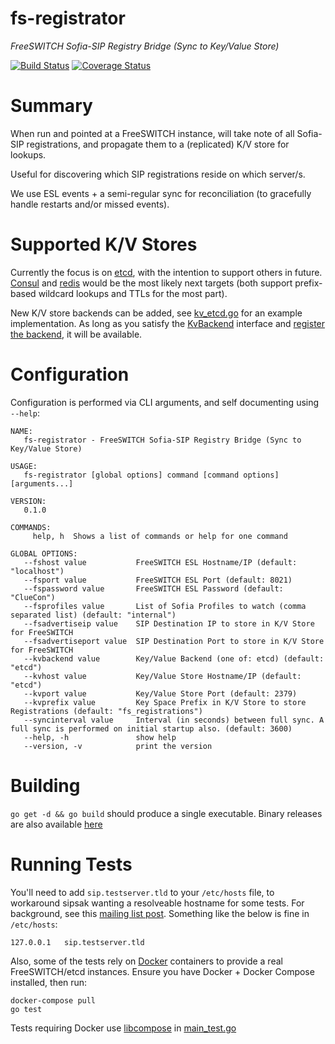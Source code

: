 # fs-registrator

*FreeSWITCH Sofia-SIP Registry Bridge (Sync to Key/Value Store)*

[![Build Status](https://travis-ci.org/CpuID/fs-registrator.svg?branch=master)](https://travis-ci.org/CpuID/fs-registrator) [![Coverage Status](https://coveralls.io/repos/github/CpuID/fs-registrator/badge.svg?branch=master)](https://coveralls.io/github/CpuID/fs-registrator?branch=master)

# Summary

When run and pointed at a FreeSWITCH instance, will take note of all Sofia-SIP registrations, and propagate them to a (replicated) K/V store for lookups.

Useful for discovering which SIP registrations reside on which server/s.

We use ESL events + a semi-regular sync for reconciliation (to gracefully handle restarts and/or missed events).

# Supported K/V Stores

Currently the focus is on [etcd](https://github.com/coreos/etcd), with the intention to support others in future. [Consul](https://github.com/hashicorp/consul) and [redis](https://github.com/antirez/redis) would be the most likely next targets (both support prefix-based wildcard lookups and TTLs for the most part).

New K/V store backends can be added, see [kv_etcd.go](https://github.com/CpuID/fs-registrator/blob/master/kv_etcd.go) for an example implementation. As long as you satisfy the [KvBackend](https://github.com/CpuID/fs-registrator/blob/master/kv.go#L10-L13) interface and [register the backend](https://github.com/CpuID/fs-registrator/blob/master/kv.go#L18), it will be available.

# Configuration

Configuration is performed via CLI arguments, and self documenting using `--help`:

```
NAME:
   fs-registrator - FreeSWITCH Sofia-SIP Registry Bridge (Sync to Key/Value Store)

USAGE:
   fs-registrator [global options] command [command options] [arguments...]

VERSION:
   0.1.0

COMMANDS:
     help, h  Shows a list of commands or help for one command

GLOBAL OPTIONS:
   --fshost value           FreeSWITCH ESL Hostname/IP (default: "localhost")
   --fsport value           FreeSWITCH ESL Port (default: 8021)
   --fspassword value       FreeSWITCH ESL Password (default: "ClueCon")
   --fsprofiles value       List of Sofia Profiles to watch (comma separated list) (default: "internal")
   --fsadvertiseip value    SIP Destination IP to store in K/V Store for FreeSWITCH
   --fsadvertiseport value  SIP Destination Port to store in K/V Store for FreeSWITCH
   --kvbackend value        Key/Value Backend (one of: etcd) (default: "etcd")
   --kvhost value           Key/Value Store Hostname/IP (default: "etcd")
   --kvport value           Key/Value Store Port (default: 2379)
   --kvprefix value         Key Space Prefix in K/V Store to store Registrations (default: "fs_registrations")
   --syncinterval value     Interval (in seconds) between full sync. A full sync is performed on initial startup also. (default: 3600)
   --help, -h               show help
   --version, -v            print the version
```

# Building

`go get -d && go build` should produce a single executable. Binary releases are also available [here](https://github.com/CpuID/ec2-sg-mangler/releases)

# Running Tests

You'll need to add `sip.testserver.tld` to your `/etc/hosts` file, to workaround sipsak wanting a resolveable hostname for some tests. For background, see this [mailing list post](http://lists.sip-router.org/pipermail/sr-users/2005-September/051903.html). Something like the below is fine in `/etc/hosts`:

```
127.0.0.1   sip.testserver.tld
```

Also, some of the tests rely on [Docker](https://github.com/docker/docker) containers to provide a real FreeSWITCH/etcd instances. Ensure you have Docker + Docker Compose installed, then run:

```
docker-compose pull
go test
```

Tests requiring Docker use [libcompose](https://github.com/docker/libcompose) in [main_test.go](https://github.com/CpuID/fs-registrator/blob/master/main_test.go)
